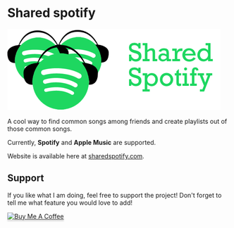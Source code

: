 # Shared spotify

![logo](frontend/public/logo.png)

A cool way to find common songs among friends and create playlists out of those common songs.

Currently, **Spotify** and **Apple Music** are supported.

Website is available here at [sharedspotify.com](https://sharedspotify.com).

## Support

If you like what I am doing, feel free to support the project! Don't forget to tell me what feature you would 
love to add! 

<a href="https://www.buymeacoffee.com/paulvidal" target="_blank"><img src="https://www.buymeacoffee.com/assets/img/custom_images/orange_img.png" alt="Buy Me A Coffee" style="height: 60px !important;width: 200px !important;box-shadow: 0px 3px 2px 0px rgba(190, 190, 190, 0.5) !important;-webkit-box-shadow: 0px 3px 2px 0px rgba(190, 190, 190, 0.5) !important;" ></a>
